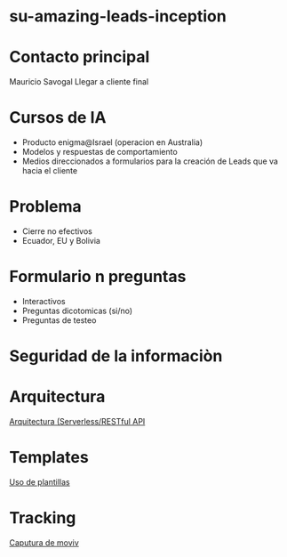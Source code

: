 # su-amazing-leads-inception

# Contacto principal
Mauricio Savogal
Llegar a cliente final

# Cursos de IA 
- Producto enigma@Israel (operacion en Australia)
- Modelos y respuestas de comportamiento
- Medios direccionados a formularios para la creación de Leads que va hacia el cliente

# Problema
- Cierre no efectivos
- Ecuador, EU y Bolivia

# Formulario n preguntas
- Interactivos
- Preguntas dicotomicas (si/no)
- Preguntas de testeo

# Seguridad de la informaciòn


# Arquitectura
[Arquitectura (Serverless/RESTful API](00_ARQUITECTURA/README.md)

# Templates
[Uso de plantillas](01_TEMPLATES/README.md)

# Tracking
[Caputura de moviv](02_TRACKING/README.md)